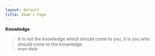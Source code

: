 ```yaml
---
layout: default
title: Imam's Page
---
```


<div class="panel panel-default">
	<div class="panel-heading"><strong>Knowledge</strong></div>
	<div class="panel-body">
		<blockquote id="block-q">
			It is not the knowledge which should come to you, it is you who should come to the knowledge.<br>
			<small> Imam Malik</small>
		</blockquote>
	</div>
</div>


	